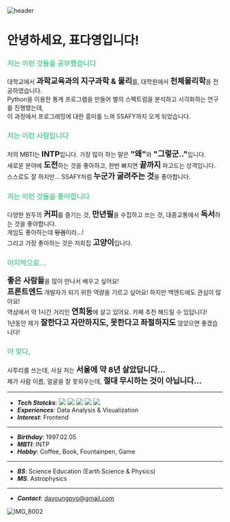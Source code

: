 ![header](https://capsule-render.vercel.app/api?type=waving&height=300&color=gradient&text=Hi%20%20there%20!&animation=fadeIn&descAlignY=35)

<div>
<h1>안녕하세요, 표다영입니다!</h1>
<h3><font color="#66cc99">저는 이런 것들을 공부했습니다</font color></h3>
대학교에서 <strong><font size=4>과학교육과의 지구과학 & 물리</font size></strong>를, 대학원에서 <strong><font size=4>천체물리학</font size></strong>을 전공하였습니다.<br>
Python을 이용한 통계 프로그램을 만들어 별의 스펙트럼을 분석하고 시각화하는 연구를 진행했는데, <br>
이 과정에서 프로그래밍에 대한 흥미를 느껴 SSAFY까지 오게 되었습니다.

<h3><strong><font color="#66cc99">저는 이런 사람입니다</font color></strong></h3>
저의 MBTI는 <strong><font size=4>INTP</font size></strong>입니다. 가장 많이 하는 말은 <strong><font size=4>"왜"</font size></strong>와<strong><font size=4> "그렇군.."</font size></strong>입니다.<br>
새로운 분야에 <strong><font size=4>도전</font size></strong>하는 것을 좋아하고, 한번 빠지면 <strong><font size=4>끝까지</font size></strong> 파고드는 성격입니다.<br>
스스로도 잘 하지만... SSAFY처럼 <strong><font size=4>누군가 굴려주는 것</font size></strong>을 좋아합니다.

<h3><strong><font color="#66cc99">저는 이런 것들을 좋아합니다</font color></strong></h3>
다양한 원두의 <strong><font size=4>커피</font size></strong>를 즐기는 것, 
<strong><font size=4>만년필</font size></strong>을 수집하고 쓰는 것, 
대중교통에서 <strong><font size=4>독서</font size></strong>하는 것을 좋아합니다.<br>
게임도 좋아하는데 <s>망겜</s>이라...!<br>
그리고 가장 좋아하는 것은 저희집 <strong><font size=4>고양이</font size></strong>입니다. <br>

<h3><strong><font color="#66cc99">마지막으로...</font color></strong></h3>
<strong><font size=4>좋은 사람들</font size></strong>을 많이 만나서 배우고 싶어요!<br>
<strong><font size=4>프론트엔드</font size></strong> 개발자가 되기 위한 역량을 기르고 싶어요! 하지만 백엔드에도 관심이 많아요!<br>
역삼에서 약 1시간 거리인 <strong><font size=4>연희동</font size></strong>에 살고 있어요. 카페 추천 해드릴 수 있답니다!<br>
1년동안 제가 <strong><font size=4>잘한다고 자만하지도, 못한다고 좌절하지도</font size></strong> 않았으면 좋겠습니다!

<h3><strong><font color="#66cc99">아 맞다,</font color></strong></h3>
사투리를 쓰는데, 사실 저는 <strong><font size=4>서울에 약 8년 살았답니다...</font size></strong> <br>
제가 사람 이름, 얼굴을 잘 못외우는데, <strong><font size=4>절대 무시하는 것이 아닙니다...</font size></strong>
 
---

- ***Tech Statcks***: <img src="https://img.shields.io/badge/Python-3776AB?style=flat&logo=Python&logoColor=white"> <img src="https://img.shields.io/badge/Numpy-013243?style=flat&logo=Python&logoColor=white"> <img src="https://img.shields.io/badge/Pandas-150458?style=flat&logo=Pandas&logoColor=white"> <img src="https://img.shields.io/badge/Scipy-8CAAE6?style=flat&logo=Scipy&logoColor=white"> <img src="https://img.shields.io/badge/Java-007396?style=flat&logo=Java&logoColor=white">
- ***Experiences***: Data Analysis & Visualization
- ***Interest***: Frontend

---

- ***Birthday***: 1997.02.05
- ***MBTI***: INTP
- ***Hobby***: Coffee, Book, Fountainpen, Game

---

- ***BS***: Science Education (Earth Science & Physics)
- ***MS***: Astrophysics
---
- ***Contact***: dayoungpyo@gmail.com

</div> 

![IMG_8002](https://github.com/celestedayoung/celestedayoung/assets/144453750/1a310482-ef24-4d30-92bb-08147274d729)
